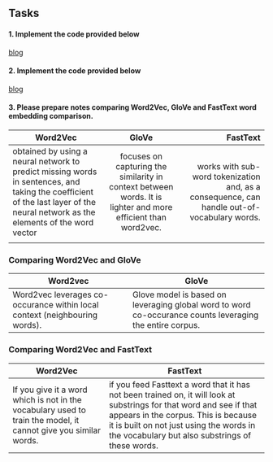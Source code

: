 ## Tasks

#### 1. Implement the code provided below
[blog](https://machinelearningmastery.com/use-word-embedding-layers-deep-learning-keras/) 

#### 2. Implement the code provided below
[blog](https://machinelearningmastery.com/sequence-classification-lstm-recurrent-neural-networks-python-keras/)


#### 3. Please prepare notes comparing Word2Vec, GloVe and FastText word embedding comparison.


| Word2Vec       | GloVe           | FastText      |
|----------------|:---------------:|--------------:|
|obtained by using a neural network to predict missing words in sentences, and taking the coefficient of the last layer of the neural network as the elements of the word vector  |  focuses on capturing the similarity in context between words. It is lighter and more efficient than word2vec.           |    works with sub-word tokenization and, as a consequence, can handle out-of- vocabulary words.        |
|  |             |            |

### Comparing Word2Vec and GloVe 

|Word2vec| GloVe|
|---|---|
Word2vec leverages co-occurance within local context (neighbouring words).| Glove model is based on leveraging global word to word co-occurance counts leveraging the entire corpus.| 


### Comparing Word2Vec and FastText

|Word2Vec|FastText|
|---|---|
|If you give it a word which is not in the vocabulary used to train the model, it cannot give you similar words. | if you feed Fasttext a word that it has not been trained on, it will look at substrings for that word and see if that appears in the corpus. This is because it is built on not just using the words in the vocabulary but also substrings of these words.|
